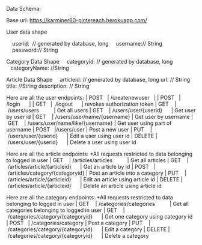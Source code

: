 Data Schema:

Base url:
https://karminer60-pintereach.herokuapp.com/

User data shape

    userid:  // generated by database, long
    username:// String      
    password:// String

Category Data Shape
    categoryid: // generated by database, long
   categoryName: //String

Article Data Shape
    articleid: // generated by database, long
    url: // String
    title: //String
    description: // String

Here are all the user endpoints:
| POST   | /createnewuser   |
| POST   |  /login      |
| GET   |  /logout      | revokes authorization token
| GET    | /users/users          | Get all users
| GET    | /users/user/{userid}      | Get user by user id
| GET    | /users/user/name/{username} | Get user by username
| GET    | /users/user/name/like/{username} | Get user using part of username
| POST   |/users/user | Post a new user
| PUT    | /users/user/{userid}      | Edit a user using user id
| DELETE | /users/user/{userid}      | Delete a user using user id

Here are all the article endpoints:
*All requests restricted to data belonging to logged in user
| GET    | /articles/articles          | Get all articles
| GET    | /articles/article/{articleid}      | Get an article by id
| POST   | /articles/category/{categoryid} | Post an article into a category
| PUT    | /articles/article/{articleid}      | Edit an article using  article id
| DELETE | /articles/article/{articleid}      | Delete an article using article id

Here are all the category endpoints:
*All requests restricted to data belonging to logged in user
| GET    | /categories/categories          | Get all categories belonging to logged in user
| GET    | /categories/category/{categoryid}      | Get one category using category id
| POST   | /categories/category | Post a category
| PUT    | /categories/category/{categoryid}      | Edit a category
| DELETE | /categories/category/{categoryid}      | Delete a category
